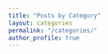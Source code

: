 ```yaml
---
title: "Posts by Category"
layout: categories
permalink: "/categories/"
author_profile: true
---
```

